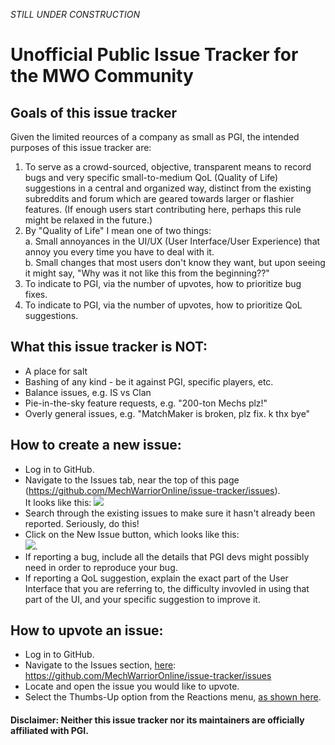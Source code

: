 *STILL UNDER CONSTRUCTION*

# Unofficial Public Issue Tracker for the MWO Community

## Goals of this issue tracker
Given the limited reources of a company as small as PGI, the intended purposes of this issue tracker are:
1. To serve as a crowd-sourced, objective, transparent means to record bugs and very specific small-to-medium QoL (Quality of Life) suggestions in a central and organized way, distinct from the existing subreddits and forum which are geared towards larger or flashier features. (If enough users start contributing here, perhaps this rule might be relaxed in the future.)
2. By "Quality of Life" I mean one of two things:  
   a. Small annoyances in the UI/UX (User Interface/User Experience) that annoy you every time you have to deal with it.  
   b. Small changes that most users don't know they want, but upon seeing it might say, "Why was it not like this from the beginning??"
3. To indicate to PGI, via the number of upvotes, how to prioritize bug fixes.
4. To indicate to PGI, via the number of upvotes, how to prioritize QoL suggestions.
  
  
## What this issue tracker is NOT:
* A place for salt
* Bashing of any kind - be it against PGI, specific players, etc.
* Balance issues, e.g. IS vs Clan
* Pie-in-the-sky feature requests, e.g. "200-ton Mechs plz!"
* Overly general issues, e.g. "MatchMaker is broken, plz fix. k thx bye"
  
## How to create a new issue:
* Log in to GitHub.
* Navigate to the Issues tab, near the top of this page (https://github.com/MechWarriorOnline/issue-tracker/issues).  
It looks like this: ![](https://help.github.com/assets/images/help/repository/repo-tabs-issues.png)
* Search through the existing issues to make sure it hasn't already been reported. Seriously, do this!
* Click on the New Issue button, which looks like this:  
![](https://help.github.com/assets/images/help/issues/new_issues_button.png).
* If reporting a bug, include all the details that PGI devs might possibly need in order to reproduce your bug.
* If reporting a QoL suggestion, explain the exact part of the User Interface that you are referring to, the difficulty invovled in using that part of the UI, and your specific suggestion to improve it.
  
## How to upvote an issue:
* Log in to GitHub.
* Navigate to the Issues section, [here](https://github.com/MechWarriorOnline/issue-tracker/issues): https://github.com/MechWarriorOnline/issue-tracker/issues
* Locate and open the issue you would like to upvote.
* Select the Thumbs-Up option from the Reactions menu, [as shown here](http://lauhakari.com/content/uploads/2016/03/github_reactions.png).


#### Disclaimer: Neither this issue tracker nor its maintainers are officially affiliated with PGI.
